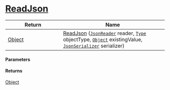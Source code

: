 # [ReadJson](./FeatureDescriptorTJsonConverter--ReadJson.md)



| Return<div><a href="#"><img width=375></a></div> | Name<div><a href="#"><img width=525></a></div> | 
| --- | --- | 
| [Object](https://docs.microsoft.com/en-us/dotnet/api/System.Object) | [ReadJson](./FeatureDescriptorTJsonConverter--ReadJson.md) ([`JsonReader`](./FeatureDescriptorTJsonConverter--ReadJson.md) reader, [`Type`](https://docs.microsoft.com/en-us/dotnet/api/System.Type) objectType, [`Object`](https://docs.microsoft.com/en-us/dotnet/api/System.Object) existingValue, [`JsonSerializer`](./FeatureDescriptorTJsonConverter--ReadJson.md) serializer) | 


#### Parameters

#### Returns
[Object](https://docs.microsoft.com/en-us/dotnet/api/System.Object)<br>
